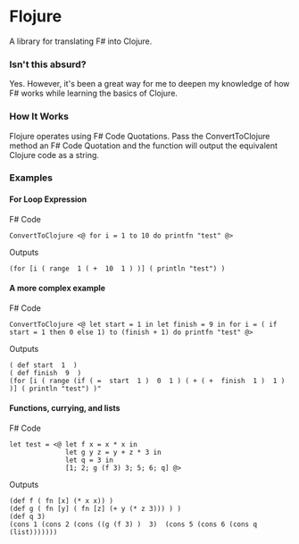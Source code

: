 Flojure
====================

A library for translating F# into Clojure.

### Isn't this absurd?
Yes.  However, it's been a great way for me to deepen my knowledge of how F# works while learning the basics of Clojure.

### How It Works
Flojure operates using F# Code Quotations.  Pass the ConvertToClojure method an F# Code Quotation and the function will output the equivalent Clojure code as a string.

### Examples

#### For Loop Expression
F# Code

    ConvertToClojure <@ for i = 1 to 10 do printfn "test" @> 
    
Outputs

    (for [i ( range  1 ( +  10  1 ) )] ( println "test") )
    
    
#### A more complex example
F# Code

    ConvertToClojure <@ let start = 1 in let finish = 9 in for i = ( if start = 1 then 0 else 1) to (finish + 1) do printfn "test" @>
    
Outputs

    ( def start  1  )
    ( def finish  9  )
    (for [i ( range (if ( =  start  1 )  0  1 ) ( + ( +  finish  1 )  1 ) )] ( println "test") )"


#### Functions, currying, and lists
F# Code

    let test = <@ let f x = x * x in 
                  let g y z = y + z * 3 in 
                  let q = 3 in 
                  [1; 2; g (f 3) 3; 5; 6; q] @>

Outputs

    (def f ( fn [x] (* x x)) )
    (def g ( fn [y] ( fn [z] (+ y (* z 3))) ) )
    (def q 3)
    (cons 1 (cons 2 (cons ((g (f 3) )  3)  (cons 5 (cons 6 (cons q (list)))))))
